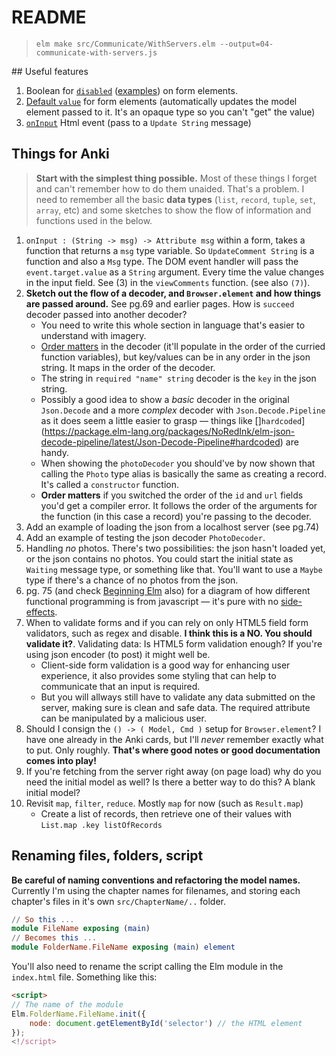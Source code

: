 # README

> `elm make src/Communicate/WithServers.elm --output=04-communicate-with-servers.js`

## Useful features

1. Boolean for [`disabled`](https://package.elm-lang.org/packages/elm/html/latest/Html-Attributes#disabled) ([examples](https://www.w3schools.com/tags/att_fieldset_disabled.asp)) on form elements.
2. [Default `value`](https://package.elm-lang.org/packages/elm/html/latest/Html-Attributes#value) for form elements (automatically updates the model element passed to it. It's an opaque type so you can't "get" the value)
3. [`onInput`](https://package.elm-lang.org/packages/elm/html/latest/Html-Events#onInput) Html event (pass to a `Update String` message)


## Things for Anki

> **Start with the simplest thing possible.** Most of these things I forget and can't remember how to do them unaided. That's a problem. I need to remember all the basic **data types** (`list`, `record`, `tuple`, `set`, `array`, etc) and some sketches to show the flow of information and functions used in the below.

1. `onInput : (String -> msg) -> Attribute msg` within a form, takes a function that returns a `msg` type variable. So `UpdateComment String` is a function and also a `Msg` type. The DOM event handler will pass the `event.target.value` as a `String` argument. Every time the value changes in the input field. See (3) in the `viewComments` function. (see also `(7)`).
2. **Sketch out the flow of a decoder, and `Browser.element` and how things are passed around.** See pg.69 and earlier pages. How is `succeed` decoder passed into another decoder?
    - You need to write this whole section in language that's easier to understand with imagery.
    - [Order matters](https://discourse.elm-lang.org/t/should-decoder-and-record-be-fields-order-independant/3295/4) in the decoder (it'll populate in the order of the curried function variables), but key/values can be in any order in the json string. It maps in the order of the decoder.
    - The string in `required "name" string` decoder is the `key` in the json string.
    - Possibly a good idea to show a _basic_ decoder in the original `Json.Decode` and a more _complex_ decoder with `Json.Decode.Pipeline` as it does seem a little easier to grasp — things like []`hardcoded`](https://package.elm-lang.org/packages/NoRedInk/elm-json-decode-pipeline/latest/Json-Decode-Pipeline#hardcoded) are handy.
    - When showing the `photoDecoder` you should've by now shown that calling the `Photo` type alias is basically the same as creating a record. It's called a `constructor` function.
    - **Order matters** if you switched the order of the `id` and `url` fields you'd get a compiler error. It follows the order of the arguments for the function (in this case a record) you're passing to the decoder.
3. Add an example of loading the json from a localhost server (see pg.74)
4. Add an example of testing the json decoder `PhotoDecoder`.
5. Handling _no_ photos. There's two possibilities: the json hasn't loaded yet, or the json contains no photos. You could start the initial state as `Waiting` message type, or something like that. You'll want to use a `Maybe` type if there's a chance of no photos from the json.
6. pg. 75 (and check [Beginning Elm](https://elmprogramming.com/who-this-book-is-for.html) also) for a diagram of how different functional programming is from javascript — it's pure with no [side-effects](https://elmprogramming.com/side-effects.html).
7. When to validate forms and if you can rely on only HTML5 field form validators, such as regex and disable. **I think this is a NO. You should validate it?**. Validating data: Is HTML5 form validation enough? If you're using json encoder (to post) it might well be.
    - Client-side form validation is a good way for enhancing user experience, it also provides some styling that can help to communicate that an input is required.
    - But you will allways still have to validate any data submitted on the server, making sure is clean and safe data. The required attribute can be manipulated by a malicious user.
8. Should I consign the `() -> ( Model, Cmd )` setup for `Browser.element`? I have one already in the Anki cards, but I'll _never_ remember exactly what to put. Only roughly. **That's where good notes or good documentation comes into play!**
9. If you're fetching from the server right away (on page load) why do you need the initial model as well? Is there a better way to do this? A blank initial model?
10. Revisit `map`, `filter`, `reduce`. Mostly `map` for now (such as `Result.map`)
    - Create a list of records, then retrieve one of their values with `List.map .key listOfRecords`


## Renaming files, folders, script

**Be careful of naming conventions and refactoring the model names.** Currently I'm using the chapter names for filenames, and storing each chapter's files in it's own `src/ChapterName/..` folder.

```elm
// So this ...
module FileName exposing (main)
// Becomes this ...
module FolderName.FileName exposing (main) element
```

You'll also need to rename the script calling the Elm module in the `index.html` file. Something like this:

```html
<script>
// The name of the module
Elm.FolderName.FileName.init({
    node: document.getElementById('selector') // the HTML element
});
<!/script>
```
